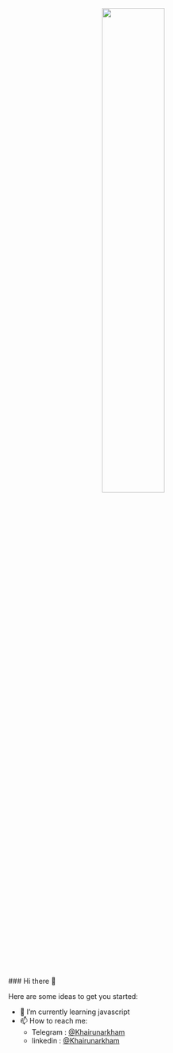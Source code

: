 <div align="center">
 <img src="https://media.giphy.com/media/LXHJRRjnviw7e/giphy.gif" width="50%"></img>
</div>
### Hi there 👋


Here are some ideas to get you started:

- 🌱 I’m currently learning javascript
- 📫 How to reach me:
  - Telegram : [@Khairunarkham](https://t.me/khairunarkham)
  - linkedin : [@Khairunarkham](https://www.linkedin.com/in/khairunarkham)
<!--
**97arkham/97arkham** is a ✨ _special_ ✨ repository because its `README.md` (this file) appears on your GitHub profile.

Here are some ideas to get you started:

- 🔭 I’m currently working on ...
- 🌱 I’m currently learning ...
- 👯 I’m looking to collaborate on ...
- 🤔 I’m looking for help with ...
- 💬 Ask me about ...
- 📫 How to reach me: ...
- 😄 Pronouns: ...
- ⚡ Fun fact: ...
-->

